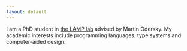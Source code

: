 ```yaml
---
layout: default
---
```


I am a PhD student in [the LAMP lab](http://lamp.epfl.ch) advised by Martin Odersky.
My academic interests include programming languages, type systems and computer-aided design.
